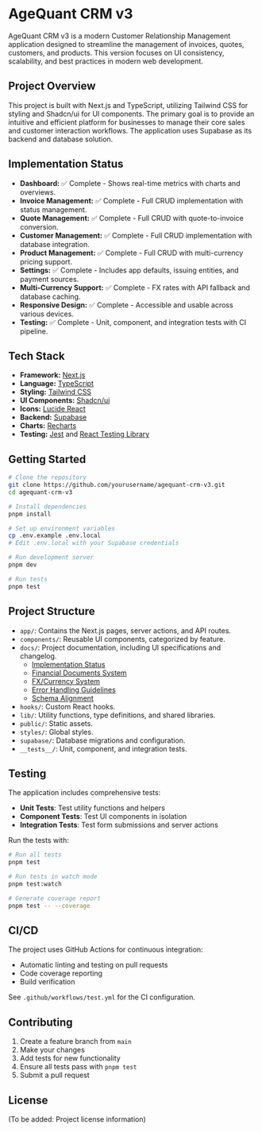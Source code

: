 # AgeQuant CRM v3

AgeQuant CRM v3 is a modern Customer Relationship Management application designed to streamline the management of invoices, quotes, customers, and products. This version focuses on UI consistency, scalability, and best practices in modern web development.

## Project Overview

This project is built with Next.js and TypeScript, utilizing Tailwind CSS for styling and Shadcn/ui for UI components. The primary goal is to provide an intuitive and efficient platform for businesses to manage their core sales and customer interaction workflows. The application uses Supabase as its backend and database solution.

## Implementation Status

*   **Dashboard:** ✅ Complete - Shows real-time metrics with charts and overviews.
*   **Invoice Management:** ✅ Complete - Full CRUD implementation with status management.
*   **Quote Management:** ✅ Complete - Full CRUD with quote-to-invoice conversion.
*   **Customer Management:** ✅ Complete - Full CRUD implementation with database integration.
*   **Product Management:** ✅ Complete - Full CRUD with multi-currency pricing support.
*   **Settings:** ✅ Complete - Includes app defaults, issuing entities, and payment sources.
*   **Multi-Currency Support:** ✅ Complete - FX rates with API fallback and database caching.
*   **Responsive Design:** ✅ Complete - Accessible and usable across various devices.
*   **Testing:** ✅ Complete - Unit, component, and integration tests with CI pipeline.

## Tech Stack

*   **Framework:** [Next.js](https://nextjs.org/)
*   **Language:** [TypeScript](https://www.typescriptlang.org/)
*   **Styling:** [Tailwind CSS](https://tailwindcss.com/)
*   **UI Components:** [Shadcn/ui](https://ui.shadcn.com/)
*   **Icons:** [Lucide React](https://lucide.dev/)
*   **Backend:** [Supabase](https://supabase.io/)
*   **Charts:** [Recharts](https://recharts.org/)
*   **Testing:** [Jest](https://jestjs.io/) and [React Testing Library](https://testing-library.com/docs/react-testing-library/intro/)

## Getting Started

```bash
# Clone the repository
git clone https://github.com/yourusername/agequant-crm-v3.git
cd agequant-crm-v3

# Install dependencies
pnpm install

# Set up environment variables
cp .env.example .env.local
# Edit .env.local with your Supabase credentials

# Run development server
pnpm dev

# Run tests
pnpm test
```

## Project Structure

*   `app/`: Contains the Next.js pages, server actions, and API routes.
*   `components/`: Reusable UI components, categorized by feature.
*   `docs/`: Project documentation, including UI specifications and changelog.
    * [Implementation Status](docs/implementation-status.md)
    * [Financial Documents System](docs/financial-documents-system.md)
    * [FX/Currency System](docs/fx-currency-system.md)
    * [Error Handling Guidelines](docs/error-handling-guidelines.md)
    * [Schema Alignment](docs/schema-alignment.md)
*   `hooks/`: Custom React hooks.
*   `lib/`: Utility functions, type definitions, and shared libraries.
*   `public/`: Static assets.
*   `styles/`: Global styles.
*   `supabase/`: Database migrations and configuration.
*   `__tests__/`: Unit, component, and integration tests.

## Testing

The application includes comprehensive tests:

- **Unit Tests**: Test utility functions and helpers
- **Component Tests**: Test UI components in isolation
- **Integration Tests**: Test form submissions and server actions

Run the tests with:

```bash
# Run all tests
pnpm test

# Run tests in watch mode
pnpm test:watch

# Generate coverage report
pnpm test -- --coverage
```

## CI/CD

The project uses GitHub Actions for continuous integration:

- Automatic linting and testing on pull requests
- Code coverage reporting
- Build verification

See `.github/workflows/test.yml` for the CI configuration.

## Contributing

1. Create a feature branch from `main`
2. Make your changes
3. Add tests for new functionality
4. Ensure all tests pass with `pnpm test`
5. Submit a pull request

## License

(To be added: Project license information)